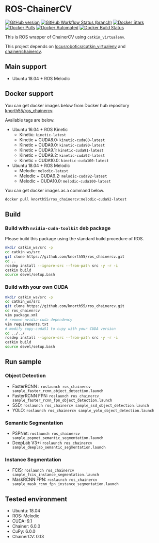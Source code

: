 # ROS-ChainerCV

[![GitHub version](https://badge.fury.io/gh/knorth55%2Fros_chainercv.svg)](https://badge.fury.io/gh/knorth55%2Fros_chainercv)
[![GitHub Workflow Status (branch)](https://img.shields.io/github/workflow/status/knorth55/ros_chainercv/CI/master)](https://github.com/knorth55/ros_chainercv/actions)
[![Docker Stars](https://img.shields.io/docker/stars/knorth55/ros_chainercv.svg)](https://hub.docker.com/r/knorth55/ros_chainercv)
[![Docker Pulls](https://img.shields.io/docker/pulls/knorth55/ros_chainercv.svg)](https://hub.docker.com/r/knorth55/ros_chainercv)
[![Docker Automated](https://img.shields.io/docker/cloud/automated/knorth55/ros_chainercv.svg)](https://hub.docker.com/r/knorth55/ros_chainercv)
[![Docker Build Status](https://img.shields.io/docker/cloud/build/knorth55/ros_chainercv.svg)](https://hub.docker.com/r/knorth55/ros_chainercv)

This is ROS wrapper of ChainerCV using `catkin_virtualenv`.

This project depends on [locusrobotics/catkin_virtualenv](https://github.com/locusrobotics/catkin_virtualenv) and [chainer/chainercv](https://github.com/chainer/chainercv).

## Main support

- Ubuntu 18.04 + ROS Melodic

## Docker support

You can get docker images below from Docker hub repository [knorth55/ros_chainercv](https://hub.docker.com/r/knorth55/ros_chainercv).

Available tags are below.
- Ubuntu 16.04 + ROS Kinetic
  - Kinetic: `kinetic-latest`
  - Kinetic + CUDA8.0: `kinetic-cuda80-latest`
  - Kinetic + CUDA9.0: `kinetic-cuda90-latest`
  - Kinetic + CUDA9.1: `kinetic-cuda91-latest`
  - Kinetic + CUDA9.2: `kinetic-cuda92-latest`
  - Kinetic + CUDA10.0: `kinetic-cuda100-latest` 
- Ubuntu 18.04 + ROS Melodic
  - Melodic: `melodic-latest`
  - Melodic + CUDA9.2: `melodic-cuda92-latest`
  - Melodic + CUDA10.0: `melodic-cuda100-latest`

You can get docker images as a command below.
```bash
docker pull knorth55/ros_chainercv:melodic-cuda92-latest
```

## Build

### Build with `nvidia-cuda-toolkit` deb package
Please build this package using the standard build procedure of ROS.

```bash
mkdir catkin_ws/src -p
cd catkin_ws/src
git clone https://github.com/knorth55/ros_chainercv.git
cd ..
rosdep install --ignore-src --from-path src -y -r -i
catkin build
source devel/setup.bash
```

### Build with your own CUDA

```bash
mkdir catkin_ws/src -p
cd catkin_ws/src
git clone https://github.com/knorth55/ros_chainercv.git
cd ros_chaienrcv
vim package.xml
# remove nvidia-cuda dependency
vim requirements.txt
# modify cupy-cuda91 to cupy with your CUDA version
cd ../../
rosdep install --ignore-src --from-path src -y -r -i
catkin build
source devel/setup.bash
```

## Run sample 

### Object Detection 

- FasterRCNN : `roslaunch ros_chainercv sample_faster_rcnn_object_detection.launch`
- FasterRCNN FPN: `roslaunch ros_chainercv sample_faster_rcnn_fpn_object_detection.launch`
- SSD: `roslaunch ros_chainercv sample_ssd_object_detection.launch`
- YOLO: `roslaunch ros_chainercv sample_yolo_object_detection.launch`

### Semantic Segmentation

- PSPNet: `roslaunch ros_chainercv sample_pspnet_semantic_segmentation.launch`
- DeepLab V3+: `roslaunch ros_chainercv sample_deeplab_semantic_segmentation.launch`

### Instance Segmentation

- FCIS: `roslaunch ros_chainercv sample_fcis_instance_segmentation.launch`
- MaskRCNN FPN: `roslaunch ros_chainercv sample_mask_rcnn_fpn_instance_segmentation.launch`

## Tested environment
- Ubuntu: 18.04
- ROS: Melodic
- CUDA: 9.1
- Chainer: 6.0.0
- CuPy: 6.0.0
- ChainerCV: 0.13
